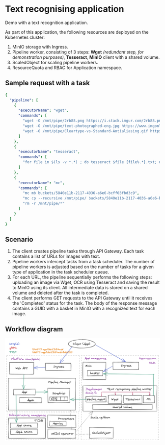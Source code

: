# Text recognising application

Demo with a text recognition application.

As part of this application, the following resources are deployed on the Kubernetes cluster:
1) MinIO storage with Ingress.
2) Pipeline worker, consisting of 3 steps: **Wget** *(redundant step, for demonstration purposes)*, **Tesseract**, **MinIO** client with a shared volume.
3) ScaledObject for scaling pipeline workers.
4) ResourceQuota and RBAC for Application namespace.

## Sample request with a task
```yaml
{
  "pipeline": [
    {
      "executorName": "wget",
      "commands": [
        "wget -O /mnt/pipe/2rb88.png https://i.stack.imgur.com/2rb88.png",
        "wget -O /mnt/pipe/text-photographed-eng.jpg https://www.imgonline.com.ua/examples/text-photographed-eng.jpg",
        "wget -O /mnt/pipe/Cleartype-vs-Standard-Antialiasing.gif https://upload.wikimedia.org/wikipedia/commons/b/b8/Cleartype-vs-Standard-Antialiasing.gif"
      ]
    },
    {
      "executorName": "tesseract",
      "commands": [
        "for file in $(ls -v *.*) ; do tesseract $file {file%.*}.txt; done"
      ]
    },
    {
      "executorName": "mc",
      "commands": [
        "mc mb buckets/5840e11b-2117-4036-a6e6-bcff03fbd3c9",
        "mc cp --recursive /mnt/pipe/ buckets/5840e11b-2117-4036-a6e6-bcff03fbd3c9",
        "rm -r /mnt/pipe/*"
      ]
    }
  ]
}
```

## Scenario
1) The client creates pipeline tasks through API Gateway. Each task contains a list of URLs for images with text.
2) Pipeline workers intercept tasks from a task scheduler. The number of pipeline workers is adjusted based on the number of tasks for a given type of application in the task scheduler queue.
3) For each URL, the pipeline sequentially performs the following steps: uploading an image via Wget, OCR using Tesseract and saving the result to MinIO using its client. All intermediate data is stored on a shared volume and deleted after the task is completed.
4) The client performs GET requests to the API Gateway until it receives the 'Completed' status for the task. The body of the response message contains a GUID with a basket in MinIO with a recognized text for each image.

## Workflow diagram
![diagram](diagrams/diagram.png)
